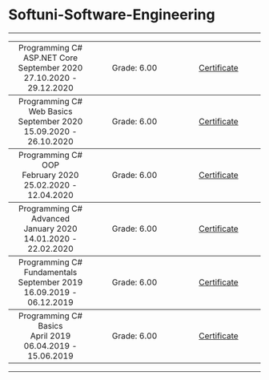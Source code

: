 
# Softuni-Software-Engineering


<hr>
<table border="0" width="100%" cellspacing="1" cellpadding="3" align="center">
             <!-- C# ASP.Net Core-->
<tbody>
<tr>
<td align="center" width="33%">Programming C# ASP.NET Core <br> September 2020 <br> 27.10.2020 - 29.12.2020 </td>
<td align="center" width="33%"> Grade: 6.00 </td >
<td align="center" width="33%"><p><a title="C# ASP.Net Core" href="https://softuni.bg/certificates/details/96103/5bb015b5" target="_blank">Certificate</a></p></td -->   
</tr>
</tbody>
      <!-- C# Web Basics-->
<tbody>
<tr>
<td align="center" width="33%">Programming C# Web Basics <br> September 2020 <br> 15.09.2020 - 26.10.2020 </td>
<td align="center" width="33%"> Grade: 6.00 </td >
<td align="center" width="33%"><p><a title="C# Web Basics" href="https://softuni.bg/certificates/details/91002/4d53e048" target="_blank">Certificate</a></p></td -->   
</tr>
</tbody>
  <!-- Programming OOP-->
<tbody>
<tr>
<td align="center" width="33%">Programming C# OOP <br> February 2020 <br> 25.02.2020 - 12.04.2020</td>
<td align="center" width="33%"> Grade: 6.00</td>
<td align="center" width="33%"><p><a title="Programming C# OOP " href="https://softuni.bg/certificates/details/79055/7e2ce54e" target="_blank">Certificate</a></p></td>   
</tr>
</tbody>
<!-- Programming Advanced-->
<tbody>
<tr>
<td align="center" width="33%">Programming C# Advanced <br>  January 2020 <br> 14.01.2020 - 22.02.2020</td>
<td align="center" width="33%"> Grade: 6.00</td>
<td align="center" width="33%"><p><a title="Programming C# Advanced " href="https://softuni.bg/certificates/details/77421/a8235780" target="_blank">Certificate</a></p></td>   
</tr>
</tbody>
<!-- Programming Fundamentals-->
<tbody>
<tr>
<td align="center" width="33%">Programming C# Fundamentals <br>  September 2019 <br> 16.09.2019 - 06.12.2019</td>
<td align="center" width="33%"> Grade: 6.00</td>
<td align="center" width="33%"><p><a title="Programming C# Fundamentals" href="https://softuni.bg/certificates/details/74557/69b63d21" target="_blank">Certificate</a></p></td>   
</tr>
</tbody>
<!--Programming Basics-->
<tbody>
<tr>
<td align="center" width="33%">Programming C# Basics <br>  April 2019 <br> 06.04.2019 - 15.06.2019</td>
<td align="center" width="33%"> Grade: 6.00</td>
<td align="center" width="33%"><p><a title="Programming C# Basics" href="https://softuni.bg/certificates/details/67443/ef10b5a9" target="_blank">Certificate</a></p></td>
        </tr>
        </tbody>
</table>

<hr />

